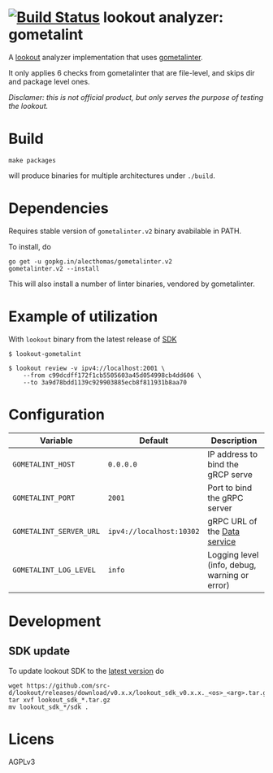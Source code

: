 # [![Build Status](https://travis-ci.org/src-d/lookout-gometalint-analyzer.svg)](https://travis-ci.org/src-d/lookout-gometalint-analyzer) lookout analyzer: gometalint

A [lookout](https://github.com/src-d/lookout/) analyzer implementation that uses [gometalinter](https://github.com/alecthomas/gometalinter).

It only applies 6 checks from gometalinter that are file-level, and skips dir and package level ones.

_Disclamer: this is not official product, but only serves the purpose of testing the lookout._


# Build

```
make packages
```

will produce binaries for multiple architectures under `./build`.

# Dependencies

Requires stable version of `gometalinter.v2` binary avabilable in PATH.

To install, do
```
go get -u gopkg.in/alecthomas/gometalinter.v2
gometalinter.v2 --install
```
This will also install a number of linter binaries, vendored by gometalinter.

# Example of utilization

With `lookout` binary from the latest release of [SDK](https://github.com/src-d/lookout/releases)

```
$ lookout-gometalint

$ lookout review -v ipv4://localhost:2001 \
    --from c99dcdff172f1cb5505603a45d054998cb4dd606 \
    --to 3a9d78bdd1139c929903885ecb8f811931b8aa70
```

# Configuration

| Variable | Default | Description |
| -- | -- | -- |
| `GOMETALINT_HOST` | `0.0.0.0` | IP address to bind the gRCP serve |
| `GOMETALINT_PORT` | `2001` | Port to bind the gRPC server |
| `GOMETALINT_SERVER_URL` | `ipv4://localhost:10302` | gRPC URL of the [Data service](https://github.com/src-d/lookout/tree/master/docs#components)
| `GOMETALINT_LOG_LEVEL` | `info` | Logging level (info, debug, warning or error) |

# Development
## SDK update

To update lookout SDK to the [latest version](https://github.com/src-d/lookout/releases/latest) do
```
wget https://github.com/src-d/lookout/releases/download/v0.x.x/lookout_sdk_v0.x.x._<os>_<arg>.tar.gz
tar xvf lookout_sdk_*.tar.gz
mv lookout_sdk_*/sdk .
```


# Licens

AGPLv3

